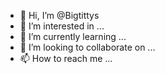 - 👋 Hi, I’m @Bigtittys
- 👀 I’m interested in ...
- 🌱 I’m currently learning ...
- 💞️ I’m looking to collaborate on ...
- 📫 How to reach me ...

<!---
Bigtittys/Bigtittys is a ✨ special ✨ repository because its `README.md` (this file) appears on your GitHub profile.
You can click the Preview link to take a look at your changes.
--->
